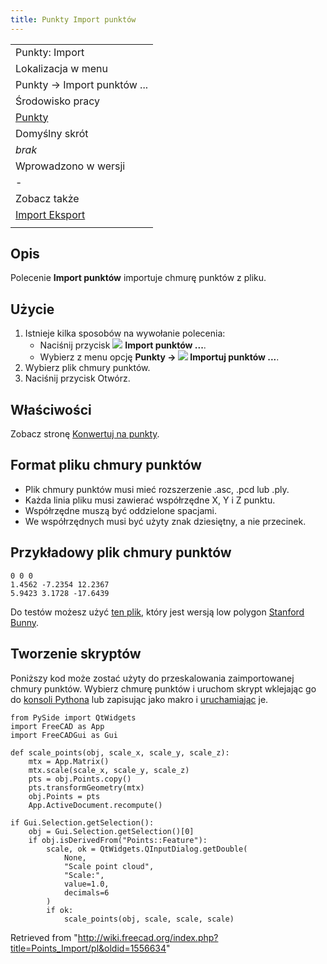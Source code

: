 ```yaml
---
title: Punkty Import punktów
---
```

|  |
| --- |
| Punkty: Import |
| Lokalizacja w menu |
| Punkty → Import punktów ... |
| Środowisko pracy |
| [Punkty](/Points_Workbench/pl "Points Workbench/pl") |
| Domyślny skrót |
| *brak* |
| Wprowadzono w wersji |
| - |
| Zobacz także |
| [Import Eksport](/Import_Export/pl "Import Export/pl") |
|  |

## Opis

Polecenie **Import punktów** importuje chmurę punktów z pliku.

## Użycie

1. Istnieje kilka sposobów na wywołanie polecenia:
   * Naciśnij przycisk ![](/images/Points_Import.svg) **Import punktów ...**.
   * Wybierz z menu opcję **Punkty → ![](/images/Points_Import.svg) Importuj punktów ...**.
2. Wybierz plik chmury punktów.
3. Naciśnij przycisk Otwórz.

## Właściwości

Zobacz stronę [Konwertuj na punkty](/Points_Convert/pl "Points Convert/pl").

## Format pliku chmury punktów

* Plik chmury punktów musi mieć rozszerzenie .asc, .pcd lub .ply.
* Każda linia pliku musi zawierać współrzędne X, Y i Z punktu.
* Współrzędne muszą być oddzielone spacjami.
* We współrzędnych musi być użyty znak dziesiętny, a nie przecinek.

## Przykładowy plik chmury punktów

```
0 0 0
1.4562 -7.2354 12.2367
5.9423 3.1728 -17.6439

```

Do testów możesz użyć [ten plik](https://raw.githubusercontent.com/FreeCAD/Examples/master/Point_cloud_ExampleFiles/PointCloud-Data_Stanford-Bunny.asc), który jest wersją low polygon [Stanford Bunny](http://graphics.stanford.edu/data/3Dscanrep/).

## Tworzenie skryptów

Poniższy kod może zostać użyty do przeskalowania zaimportowanej chmury punktów. Wybierz chmurę punktów i uruchom skrypt wklejając go do [konsoli Pythona](/Python_console/pl "Python console/pl") lub zapisując jako makro i [uruchamiając](/Std_DlgMacroExecute/pl "Std DlgMacroExecute/pl") je.

```
from PySide import QtWidgets
import FreeCAD as App
import FreeCADGui as Gui

def scale_points(obj, scale_x, scale_y, scale_z):
    mtx = App.Matrix()
    mtx.scale(scale_x, scale_y, scale_z)
    pts = obj.Points.copy()
    pts.transformGeometry(mtx)
    obj.Points = pts
    App.ActiveDocument.recompute()

if Gui.Selection.getSelection():
    obj = Gui.Selection.getSelection()[0]
    if obj.isDerivedFrom("Points::Feature"):
        scale, ok = QtWidgets.QInputDialog.getDouble(
            None,
            "Scale point cloud",
            "Scale:",
            value=1.0,
            decimals=6
        )
        if ok:
            scale_points(obj, scale, scale, scale)

```

Retrieved from "<http://wiki.freecad.org/index.php?title=Points_Import/pl&oldid=1556634>"